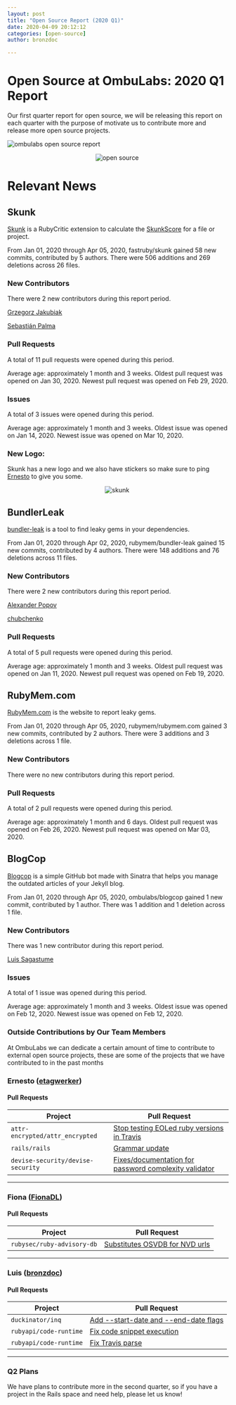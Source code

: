 ```yaml
---
layout: post
title: "Open Source Report (2020 Q1)"
date: 2020-04-09 20:12:12
categories: [open-source]
author: bronzdoc

---
```



# Open Source at OmbuLabs: 2020 Q1 Report

Our first quarter report for open source, we will be releasing this report on each quarter with the purpose of motivate us to contribute more and release more open source projects.

<!--more-->

![ombulabs open source report](https://external-preview.redd.it/zbCp6e3VikD9vsKOtTGVKI90UnWIOZN5NMRNSvgvXxE.jpg?width=960&crop=smart&auto=webp&s=9318c01ae704565ad90f4736aec5af6b671d98fa)

<div style="text-align: center; width: 500px;">
  <img src="/blog/assets/images/corgi_fight.jpg" alt="open source">
</div>


# Relevant News

## Skunk

[Skunk](https://github.com/fastruby/skunk) is a RubyCritic extension to calculate the [SkunkScore](https://www.fastruby.io/blog/code-quality/intruducing-skunk-stink-score-calculator.html) for a file or project.

From Jan 01, 2020 through Apr 05, 2020, fastruby/skunk gained 58 new commits, contributed by 5 authors. There were 506 additions and 269 deletions across 26 files.

### New Contributors
There were 2 new contributors during this report period.

[Grzegorz Jakubiak](https://github.com/grzegorz-jakubiak)

[Sebastián Palma](https://github.com/sebastian-palma)

### Pull Requests
A total of 11 pull requests were opened during this period.

Average age: approximately 1 month and 3 weeks.
Oldest pull request was opened on Jan 30, 2020.
Newest pull request was opened on Feb 29, 2020.

### Issues
A total of 3 issues were opened during this period.

Average age: approximately 1 month and 3 weeks.
Oldest issue was opened on Jan 14, 2020.
Newest issue was opened on Mar 10, 2020.

### New Logo:
Skunk has a new logo and we also have stickers so make sure to ping [Ernesto](https://github.com/etagwerker) to give you some.

<div style="text-align: center; width: 500px;">
  <img src="/blog/assets/images/skunk_logo.png" alt="skunk">
</div>

## BundlerLeak

[bundler-leak](https://github.com/rubymem/bundler-leak) is a tool to find leaky gems in your dependencies.

From Jan 01, 2020 through Apr 02, 2020, rubymem/bundler-leak gained 15 new commits, contributed by 4 authors. There were 148 additions and 76 deletions across 11 files.

### New Contributors
There were 2 new contributors during this report period.

[Alexander Popov](https://github.com/AlexWayfer)

[chubchenko](https://github.com/chubchenko)

### Pull Requests
A total of 5 pull requests were opened during this period.

Average age: approximately 1 month and 3 weeks.
Oldest pull request was opened on Jan 11, 2020.
Newest pull request was opened on Feb 19, 2020.

## RubyMem.com

[RubyMem.com](https://github.com/rubymem/rubymem.com) is the website to report leaky gems.

From Jan 01, 2020 through Apr 05, 2020, rubymem/rubymem.com gained 3 new commits, contributed by 2 authors. There were 3 additions and 3 deletions across 1 file.

### New Contributors
There were no new contributors during this report period.

### Pull Requests
A total of 2 pull requests were opened during this period.

Average age: approximately 1 month and 6 days.
Oldest pull request was opened on Feb 26, 2020.
Newest pull request was opened on Mar 03, 2020.

## BlogCop

[Blogcop](https://github.com/ombulabs/blogcop) is a simple GitHub bot made with Sinatra that helps you manage the outdated articles of your Jekyll blog.

From Jan 01, 2020 through Apr 05, 2020, ombulabs/blogcop gained 1 new commit, contributed by 1 author. There was 1 addition and 1 deletion across 1 file.

### New Contributors
There was 1 new contributor during this report period.

[Luis Sagastume](https://github.com/bronzdoc)

### Issues
A total of 1 issue was opened during this period.

Average age: approximately 1 month and 3 weeks.
Oldest issue was opened on Feb 12, 2020.
Newest issue was opened on Feb 12, 2020.


### Outside Contributions by Our Team Members

At OmbuLabs we can dedicate a certain amount of time to contribute to external open source projects, these are some of the projects that we have contributed to in the past months


### Ernesto ([etagwerker](https://github.com/etagwerker))

#### Pull Requests

| Project | Pull Request |
| --- | ----------- |
| `attr-encrypted/attr_encrypted` | [Stop testing EOLed ruby versions in Travis](https://github.com/attr-encrypted/attr_encrypted/pull/364) |
| `rails/rails` | [Grammar update](https://github.com/rails/rails/pull/38441)
|  `devise-security/devise-security` | [Fixes/documentation for password complexity validator](https://github.com/devise-security/devise-security/pull/179) |
---

### Fiona ([FionaDL](https://github.com/FionaDL))

#### Pull Requests

| Project | Pull Request |
| --- | ----------- |
| `rubysec/ruby-advisory-db` |  [Substitutes OSVDB for NVD urls](https://github.com/rubysec/ruby-advisory-db/pull/440) |
---

### Luis ([bronzdoc](https://github.com/bronzdoc))

#### Pull Requests

| Project | Pull Request |
| --- | ----------- |
| `duckinator/inq` | [Add --start-date and --end-date flags](https://github.com/duckinator/inq/pull/286) |
| `rubyapi/code-runtime` | [Fix code snippet execution](https://github.com/rubyapi/code-runtime/pull/2) |
| `rubyapi/code-runtime` | [Fix Travis parse](https://github.com/duckinator/inq/pull/290) |
---


### Q2 Plans
We have plans to contribute more in the second quarter, so if you have a project in the Rails space and need help, please let us know!
